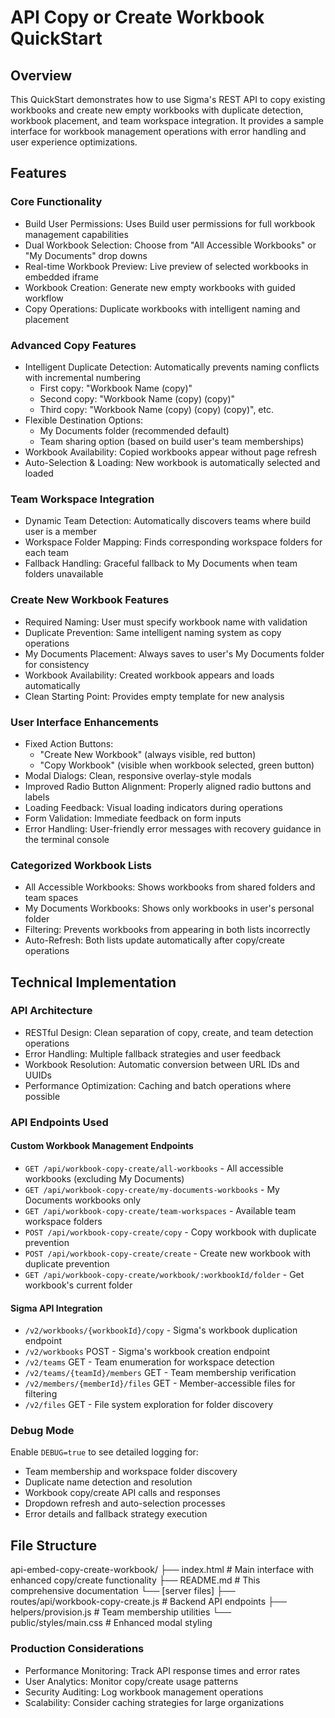 # API Copy or Create Workbook QuickStart

## Overview
This QuickStart demonstrates how to use Sigma's REST API to copy existing workbooks and create new empty workbooks with duplicate detection, workbook placement, and team workspace integration. It provides a sample interface for workbook management operations with error handling and user experience optimizations.

## Features

### Core Functionality
- Build User Permissions: Uses Build user permissions for full workbook management capabilities
- Dual Workbook Selection: Choose from "All Accessible Workbooks" or "My Documents" drop downs
- Real-time Workbook Preview: Live preview of selected workbooks in embedded iframe
- Workbook Creation: Generate new empty workbooks with guided workflow
- Copy Operations: Duplicate workbooks with intelligent naming and placement

### Advanced Copy Features
- Intelligent Duplicate Detection: Automatically prevents naming conflicts with incremental numbering
  - First copy: "Workbook Name (copy)"
  - Second copy: "Workbook Name (copy) (copy)"
  - Third copy: "Workbook Name (copy) (copy) (copy)", etc.
- Flexible Destination Options:
  - My Documents folder (recommended default)
  - Team sharing option (based on build user's team memberships)
- Workbook Availability: Copied workbooks appear without page refresh
- Auto-Selection & Loading: New workbook is automatically selected and loaded

### Team Workspace Integration
- Dynamic Team Detection: Automatically discovers teams where build user is a member
- Workspace Folder Mapping: Finds corresponding workspace folders for each team
- Fallback Handling: Graceful fallback to My Documents when team folders unavailable

### Create New Workbook Features
- Required Naming: User must specify workbook name with validation
- Duplicate Prevention: Same intelligent naming system as copy operations
- My Documents Placement: Always saves to user's My Documents folder for consistency
- Workbook Availability: Created workbook appears and loads automatically
- Clean Starting Point: Provides empty template for new analysis

### User Interface Enhancements
- Fixed Action Buttons: 
  - "Create New Workbook" (always visible, red button)
  - "Copy Workbook" (visible when workbook selected, green button)
- Modal Dialogs: Clean, responsive overlay-style modals
- Improved Radio Button Alignment: Properly aligned radio buttons and labels
- Loading Feedback: Visual loading indicators during operations
- Form Validation: Immediate feedback on form inputs
- Error Handling: User-friendly error messages with recovery guidance in the terminal console

### Categorized Workbook Lists
- All Accessible Workbooks: Shows workbooks from shared folders and team spaces
- My Documents Workbooks: Shows only workbooks in user's personal folder
- Filtering: Prevents workbooks from appearing in both lists incorrectly
- Auto-Refresh: Both lists update automatically after copy/create operations

## Technical Implementation

### API Architecture
- RESTful Design: Clean separation of copy, create, and team detection operations
- Error Handling: Multiple fallback strategies and user feedback
- Workbook Resolution: Automatic conversion between URL IDs and UUIDs
- Performance Optimization: Caching and batch operations where possible

### API Endpoints Used

#### Custom Workbook Management Endpoints
- `GET /api/workbook-copy-create/all-workbooks` - All accessible workbooks (excluding My Documents)
- `GET /api/workbook-copy-create/my-documents-workbooks` - My Documents workbooks only
- `GET /api/workbook-copy-create/team-workspaces` - Available team workspace folders
- `POST /api/workbook-copy-create/copy` - Copy workbook with duplicate prevention
- `POST /api/workbook-copy-create/create` - Create new workbook with duplicate prevention
- `GET /api/workbook-copy-create/workbook/:workbookId/folder` - Get workbook's current folder

#### Sigma API Integration
- `/v2/workbooks/{workbookId}/copy` - Sigma's workbook duplication endpoint
- `/v2/workbooks` POST - Sigma's workbook creation endpoint
- `/v2/teams` GET - Team enumeration for workspace detection
- `/v2/teams/{teamId}/members` GET - Team membership verification
- `/v2/members/{memberId}/files` GET - Member-accessible files for filtering
- `/v2/files` GET - File system exploration for folder discovery

### Debug Mode
Enable `DEBUG=true` to see detailed logging for:
- Team membership and workspace folder discovery
- Duplicate name detection and resolution
- Workbook copy/create API calls and responses
- Dropdown refresh and auto-selection processes
- Error details and fallback strategy execution

## File Structure
api-embed-copy-create-workbook/
├── index.html          # Main interface with enhanced copy/create functionality
├── README.md           # This comprehensive documentation
└── [server files]
    ├── routes/api/workbook-copy-create.js  # Backend API endpoints
    ├── helpers/provision.js               # Team membership utilities
    └── public/styles/main.css             # Enhanced modal styling

### Production Considerations
- Performance Monitoring: Track API response times and error rates
- User Analytics: Monitor copy/create usage patterns
- Security Auditing: Log workbook management operations
- Scalability: Consider caching strategies for large organizations





